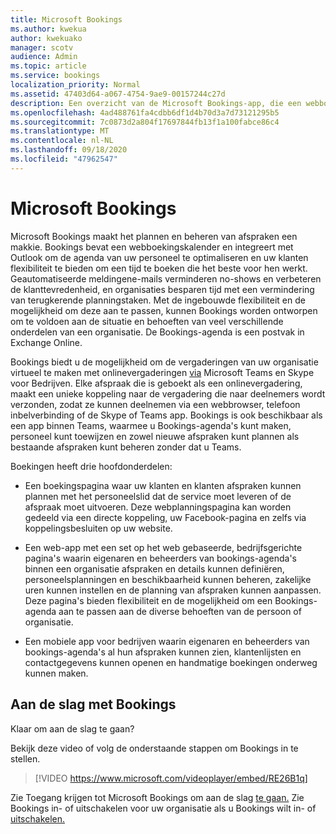 ```yaml
---
title: Microsoft Bookings
ms.author: kwekua
author: kwekuako
manager: scotv
audience: Admin
ms.topic: article
ms.service: bookings
localization_priority: Normal
ms.assetid: 47403d64-a067-4754-9ae9-00157244c27d
description: Een overzicht van de Microsoft Bookings-app, die een webboekingskalender bevat en wordt geïntegreerd met Outlook om de agenda van uw personeel te optimaliseren en uw klanten flexibiliteit te bieden om afspraken te boeken.
ms.openlocfilehash: 4ad488761fa4cdbb6df1d4b70d3a7d73121295b5
ms.sourcegitcommit: 7c0873d2a804f17697844fb13f1a100fabce86c4
ms.translationtype: MT
ms.contentlocale: nl-NL
ms.lasthandoff: 09/18/2020
ms.locfileid: "47962547"
---
```

# <a name="microsoft-bookings"></a>Microsoft Bookings

Microsoft Bookings maakt het plannen en beheren van afspraken een makkie. Bookings bevat een webboekingskalender en integreert met Outlook om de agenda van uw personeel te optimaliseren en uw klanten flexibiliteit te bieden om een tijd te boeken die het beste voor hen werkt. Geautomatiseerde meldingene-mails verminderen no-shows en verbeteren de klanttevredenheid, en organisaties besparen tijd met een vermindering van terugkerende planningstaken. Met de ingebouwde flexibiliteit en de mogelijkheid om deze aan te passen, kunnen Bookings worden ontworpen om te voldoen aan de situatie en behoeften van veel verschillende onderdelen van een organisatie. De Bookings-agenda is een postvak in Exchange Online.

Bookings biedt u de mogelijkheid om de vergaderingen van uw organisatie virtueel te maken met onlinevergaderingen [via](https://support.microsoft.com/office/overview-of-the-bookings-app-in-teams-7b8569e1-0c8a-444e-b712-d9968b05110b) Microsoft Teams en Skype voor Bedrijven. Elke afspraak die is geboekt als een onlinevergadering, maakt een unieke koppeling naar de vergadering die naar deelnemers wordt verzonden, zodat ze kunnen deelnemen via een webbrowser, telefoon inbelverbinding of de Skype of Teams app. Bookings is ook beschikbaar als een app binnen Teams, waarmee u Bookings-agenda's kunt maken, personeel kunt toewijzen en zowel nieuwe afspraken kunt plannen als bestaande afspraken kunt beheren zonder dat u Teams.

Boekingen heeft drie hoofdonderdelen:

- Een boekingspagina waar uw klanten en klanten afspraken kunnen plannen met het personeelslid dat de service moet leveren of de afspraak moet uitvoeren. Deze webplanningspagina kan worden gedeeld via een directe koppeling, uw Facebook-pagina en zelfs via koppelingsbesluiten op uw website.

- Een web-app met een set op het web gebaseerde, bedrijfsgerichte pagina's waarin eigenaren en beheerders van bookings-agenda's binnen een organisatie afspraken en details kunnen definiëren, personeelsplanningen en beschikbaarheid kunnen beheren, zakelijke uren kunnen instellen en de planning van afspraken kunnen aanpassen. Deze pagina's bieden flexibiliteit en de mogelijkheid om een Bookings-agenda aan te passen aan de diverse behoeften van de persoon of organisatie.

- Een mobiele app voor bedrijven waarin eigenaren en beheerders van bookings-agenda's al hun afspraken kunnen zien, klantenlijsten en contactgegevens kunnen openen en handmatige boekingen onderweg kunnen maken.

## <a name="get-started-using-bookings"></a>Aan de slag met Bookings

Klaar om aan de slag te gaan?

Bekijk deze video of volg de onderstaande stappen om Bookings in te stellen.

> [!VIDEO https://www.microsoft.com/videoplayer/embed/RE26B1q]

Zie Toegang krijgen tot Microsoft Bookings om aan de slag [te gaan.](get-access.md) Zie Bookings in- of uitschakelen voor uw organisatie als u Bookings wilt in- of [uitschakelen.](turn-bookings-on-or-off.md)